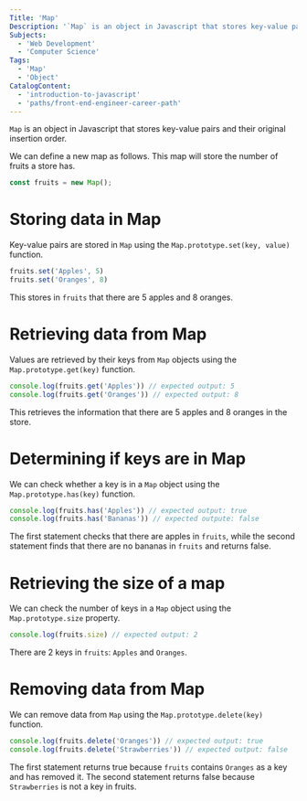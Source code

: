 ```yaml
---
Title: 'Map'
Description: '`Map` is an object in Javascript that stores key-value pairs and their original insertion order.'
Subjects:
  - 'Web Development'
  - 'Computer Science'
Tags:
  - 'Map'
  - 'Object'
CatalogContent:
  - 'introduction-to-javascript'
  - 'paths/front-end-engineer-career-path'
---
```


`Map` is an object in Javascript that stores key-value pairs and their original insertion order. 

We can define a new map as follows. This map will store the number of fruits a store has. 

```js
const fruits = new Map();
```

# Storing data in Map

Key-value pairs are stored in `Map` using the `Map.prototype.set(key, value)` function. 

```js
fruits.set('Apples', 5)
fruits.set('Oranges', 8)
```
This stores in `fruits` that there are 5 apples and 8 oranges.

# Retrieving data from Map

Values are retrieved by their keys from `Map` objects using the `Map.prototype.get(key)` function.

```js
console.log(fruits.get('Apples')) // expected output: 5
console.log(fruits.get('Oranges')) // expected output: 8
```

This retrieves the information that there are 5 apples and 8 oranges in the store.

# Determining if keys are in Map

We can check whether a key is in a `Map` object using the `Map.prototype.has(key)` function.

```js
console.log(fruits.has('Apples')) // expected output: true
console.log(fruits.has('Bananas')) // expected outpute: false
```

The first statement checks that there are apples in `fruits`, while the second statement finds that there are no bananas in `fruits` and returns false. 

# Retrieving the size of a map

We can check the number of keys in a `Map` object using the `Map.prototype.size` property.

```js
console.log(fruits.size) // expected output: 2
```

There are 2 keys in `fruits`: `Apples` and `Oranges`.

# Removing data from Map

We can remove data from `Map` using the `Map.prototype.delete(key)` function.

```js
console.log(fruits.delete('Oranges')) // expected output: true
console.log(fruits.delete('Strawberries')) // expected output: false
```

The first statement returns true because `fruits` contains `Oranges` as a key and has removed it.
The second statement returns false because `Strawberries` is not a key in fruits.
